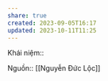 ```yaml
---
share: true
created: 2023-09-05T16:17
updated: 2023-10-11T11:25
---
```

Khái niệm:: 

Nguồn:: [[Nguyễn Đức Lộc]] 
